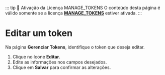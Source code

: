 ::: tip 🔐 Ativação da Licença <feature>MANAGE_TOKENS</feature>
O conteúdo desta página é válido somente se a licença [<feature>**MANAGE_TOKENS**</feature>](../about/licenses.md) estiver ativada.
:::

# Editar um token
Na página **Gerenciar Tokens**, identifique o token que deseja editar.

1. Clique no ícone **Editar**.
2. Edite as informações nos campos desejados.
3. Clique em **Salvar** para confirmar as alterações.
